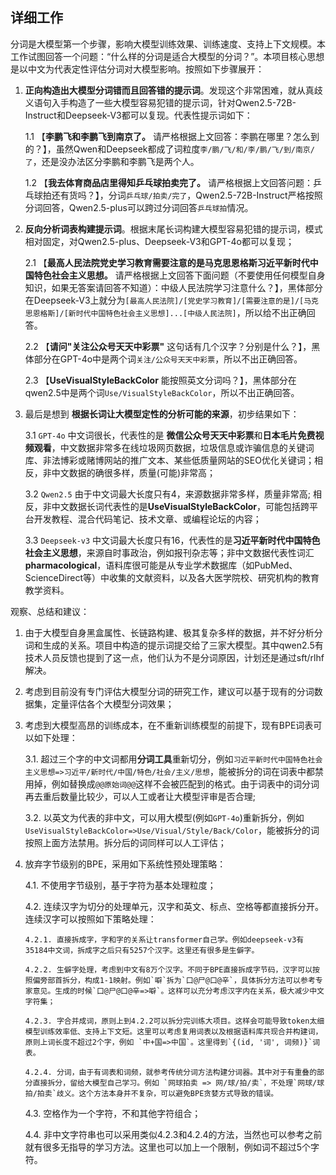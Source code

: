 
## 详细工作

分词是大模型第一个步骤，影响大模型训练效果、训练速度、支持上下文规模。本工作试图回答一个问题：“什么样的分词是适合大模型的分词？”。本项目核心思想是以中文为代表定性评估分词对大模型影响。按照如下步骤展开：

1. **正向构造出大模型分词错而且回答错的提示词**。发现这个非常困难，就从真歧义语句入手构造了一些大模型容易犯错的提示词，针对Qwen2.5-72B-Instruct和Deepseek-V3都可以复现。代表性提示词如下：
   
   1.1 【**李鹏飞和李鹏飞到南京了。** 请严格根据上文回答：李鹏在哪里？怎么到的？】，虽然Qwen和Deepseek都成了词粒度`李/鹏/飞/和/李/鹏/飞/到/南京/了`，还是没办法区分李鹏和李鹏飞是两个人。

   1.2 【**我去体育商品店里得知乒乓球拍卖完了。** 请严格根据上文回答问题：乒乓球拍还有货吗？】，分词`乒乓球/拍卖/完了`，Qwen2.5-72B-Instruct严格按照分词回答，Qwen2.5-plus可以跨过分词回答`乒乓球拍`情况。
   
3. **反向分析词表构建提示词**。根据末尾长词构建大模型容易犯错的提示词，模式相对固定，对Qwen2.5-plus、Deepseek-V3和GPT-4o都可以复现；
   
   2.1 【**最高人民法院党史学习教育需要注意的是马克思恩格斯习近平新时代中国特色社会主义思想。** 请严格根据上文回答下面问题（不要使用任何模型自身知识，如果无答案请回答不知道）：中级人民法院学习注意什么？】，黑体部分在Deepseek-V3上就分为`[最高人民法院]/[党史学习教育]/[需要注意的是]/[马克思恩格斯]/[新时代中国特色社会主义思想]...[中级人民法院]`，所以给不出正确回答。
   
   2.2 【**请问\"关注公众号天天中彩票\"** 这句话有几个汉字？分别是什么？】，黑体部分在GPT-4o中是两个词`关注/公众号天天中彩票`，所以不出正确回答。
   
   2.3 【**UseVisualStyleBackColor** 能按照英文分词吗？】，黑体部分在qwen2.5中是两个词`Use/VisualStyleBackColor`，所以不出正确回答。
   
3. 最后是想到 **根据长词让大模型定性的分析可能的来源**，初步结果如下：
   
   3.1 `GPT-4o` 中文词很长，代表性的是 **微信公众号天天中彩票**和**日本毛片免费视频观看**，中文数据非常多在线垃圾网页数据，垃圾信息或诈骗信息的关键词库、非法博彩或赌博网站的推广文本、某些低质量网站的SEO优化关键词；相反，非中文数据的确很多样，质量(可能)非常高；
   
   3.2 `Qwen2.5` 由于中文词最大长度只有4，来源数据非常多样，质量非常高; 相反，非中文数据长词代表性的是**UseVisualStyleBackColor**，可能包括跨平台开发教程、混合代码笔记、技术文章、或编程论坛的内容；
   
   3.3 `Deepseek-v3` 中文词最大长度只有16，代表性的是**习近平新时代中国特色社会主义思想**，来源自时事政治，例如报刊杂志等；非中文数据代表性词汇**pharmacological**，语料库很可能是从专业学术数据库（如PubMed、ScienceDirect等）中收集的文献资料，以及各大医学院校、研究机构的教育教学资料。

观察、总结和建议：

1. 由于大模型自身黑盒属性、长链路构建、极其复杂多样的数据，并不好分析分词和生成的关系。项目中构造的提示词提交给了三家大模型。其中qwen2.5有技术人员反馈也提到了这一点，他们认为不是分词原因，计划还是通过sft/rlhf解决。
   
2. 考虑到目前没有专门评估大模型分词的研究工作，建议可以基于现有的分词数据集，定量评估各个大模型分词效果；

3. 考虑到大模型高昂的训练成本，在不重新训练模型的前提下，现有BPE词表可以如下处理：
  
    3.1. 超过三个字的中文词都用**分词工具**重新切分，例如`习近平新时代中国特色社会主义思想=>习近平/新时代/中国/特色/社会/主义/思想`，能被拆分的词在词表中都禁用掉，例如替换成`@@原始词@@`这样不会被匹配到的格式。由于词表中的词分词再去重后数量比较少，可以人工或者让大模型评审是否合理;

    3.2. 以英文为代表的非中文，可以用大模型(例如`GPT-4o`)重新拆分，例如`UseVisualStyleBackColor=>Use/Visual/Style/Back/Color`，能被拆分的词按照上面方法禁用。拆分后的词同样可以人工评估；

4. 放弃字节级别的BPE，采用如下系统性预处理策略：

   4.1. 不使用字节级别，基于字符为基本处理粒度；
   
   4.2. 连续汉字为切分的处理单元，汉字和英文、标点、空格等都直接拆分开。连续汉字可以按照如下策略处理：

       4.2.1. 直接拆成字，字和字的关系让transformer自己学。例如deepseek-v3有35184中文词，拆成字之后只有5257个汉字。这里还有很多是生僻字。

       4.2.2. 生僻字处理，考虑到中文有8万个汉字。不同于BPE直接拆成字节码，汉字可以按照偏旁部首拆分，构成1-1映射。例如`噼`拆为`口@尸@口@辛`，具体拆分方法可以参考专家意见。生成的时候`口@尸@口@辛=>噼`。这样可以充分考虑汉字内在关系，极大减少中文字符集；
   
       4.2.3. 字合并成词，原则上到4.2.2可以拆分完训练大项目。这样会可能导致token太细模型训练效率低、支持上下文短。这里可以考虑复用词表以及根据语料库共现合并构建词，原则上词长度不超过2个字，例如 `中+国=>中国`。这里得到`{(id, '词', 词频)}`词表。

       4.2.4. 分词，由于有词表和词频，就参考传统分词方法构建分词器。其中对于有重叠的部分直接拆分，留给大模型自己学习。例如 `网球拍卖 => 网/球/拍/卖`，不处理`网球/球拍/拍卖`歧义。这个方法本身并不复杂，可以避免BPE贪婪方式导致的错误。
   
   4.3. 空格作为一个字符，不和其他字符组合；

   4.4. 非中文字符串也可以采用类似4.2.3和4.2.4的方法，当然也可以参考之前就有很多无指导的学习方法。这里也可以加上一个限制，例如词不超过5个字符。
